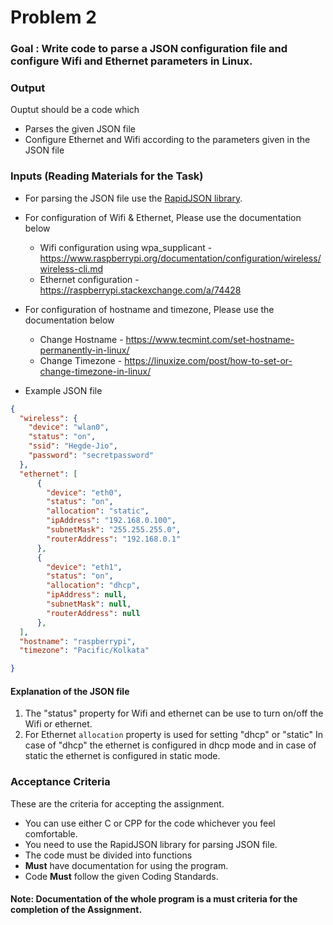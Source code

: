 # Problem 2

### Goal : Write code to parse a JSON configuration file and configure Wifi and Ethernet parameters in Linux.


### Output
Ouptut should be a code which 
- Parses the given JSON file
- Configure Ethernet and Wifi according to the parameters given in the JSON file

### Inputs (Reading Materials for the Task)

- For parsing the JSON file use the [RapidJSON library](examples/RapidJson.md).

- For configuration of Wifi & Ethernet, Please use the documentation below
    - Wifi configuration using wpa_supplicant - https://www.raspberrypi.org/documentation/configuration/wireless/wireless-cli.md
    - Ethernet configuration - https://raspberrypi.stackexchange.com/a/74428

- For configuration of hostname and timezone, Please use the documentation below
    - Change Hostname - https://www.tecmint.com/set-hostname-permanently-in-linux/
    - Change Timezone - https://linuxize.com/post/how-to-set-or-change-timezone-in-linux/


- Example JSON file
```json
{
  "wireless": {
    "device": "wlan0",
    "status": "on",
    "ssid": "Hegde-Jio",
    "password": "secretpassword"
  },
  "ethernet": [
      {
        "device": "eth0",
        "status": "on",
        "allocation": "static",
        "ipAddress": "192.168.0.100",
        "subnetMask": "255.255.255.0",
        "routerAddress": "192.168.0.1"
      },
      {
        "device": "eth1",
        "status": "on",
        "allocation": "dhcp",
        "ipAddress": null,
        "subnetMask": null,
        "routerAddress": null
      },
  ],
  "hostname": "raspberrypi",
  "timezone": "Pacific/Kolkata"

}
```

#### Explanation of the JSON file 

1. The "status" property for Wifi and ethernet can be use to turn on/off the 
Wifi or ethernet.
2. For Ethernet `allocation` property is used for setting "dhcp" or "static"
In case of "dhcp" the ethernet is configured in dhcp mode and in case of static
the ethernet is configured in static mode.


### Acceptance Criteria
These are the criteria for accepting the assignment.

- You can use either C or CPP for the code whichever you feel comfortable.
- You need to use the RapidJSON library for parsing JSON file. 
- The code must be divided into functions 
- **Must** have documentation for using the program.
- Code **Must** follow the given Coding Standards.


#### Note: Documentation of the whole program is a must criteria for the completion of the Assignment.